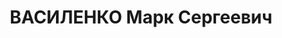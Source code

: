 ---
title: ВАСИЛЕНКО Марк Сергеевич
description: 'родился в 1895 - расстрелян в 1937 в селе Быковня Киевской области,
  с 1919 член РКП(б)

  Послужной список

  1928 - 1929\t ответственный секретарь Белоцерковского окружного комитета КП(б) Украины

  1929 - 3.1931\t секретарь Президиума Всеукраинского ЦИК

  15.6.1930 - 18.1.1934\t член Центральной контрольной комиссии КП(б) Украины

  1932 - 1935\t председатель Исполнительного комитета Киевского областного Совета

  23.1.1934 - 30.8.19371\t член ЦК КП(б) Украины\t 1934-XII  1937-XIII

  1935 - 1937\t народный комиссар финансов Украинской ССР

  1937\t председатель Исполнительного комитета Киевского областного Совета

  1937\t арестован

  Награды\t

  20.12.1935\t орден Ленина № 1771 - за выдающиеся успехи в области сельского хозяйства
  и за перевыполнение государственных

  \t    планов по сельскому хозяйству'
---